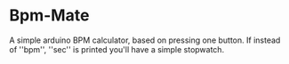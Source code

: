 # Bpm-Mate
A simple arduino BPM calculator, based on pressing one button. If instead  of ''bpm'', ''sec'' is printed you'll have a simple stopwatch.
